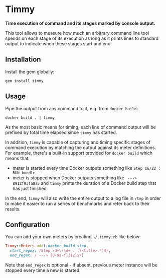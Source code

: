 # Timmy

**Time execution of command and its stages marked by console output.**

This tool allows to measure how much an arbitrary command line tool spends on each stage of its execution as long as it prints lines to standard output to indicate when these stages start and end.

## Installation

Install the gem globally:

    gem install timmy

## Usage

Pipe the output from any command to it, e.g. from `docker build`:

    docker build . | timmy

As the most basic means for timing, each line of command output will be prefixed by total time elapsed since `timmy` has started.

In addition, `timmy` is capable of capturing and timing specific stages of command execution by matching the output against its meter definitions. For example, there's a built-in support provided for `docker build` which means that:

- meter is started every time Docker outputs something like `Step 16/22 : RUN bundle`
- meter is stopped when Docker outputs something like ` ---> 8912f93fa8a5` and `timmy` prints the duration of a Docker build step that has just finished

In the end, `timmy` will also write the entire output to a log file in `/tmp` in order to make it easier to run a series of benchmarks and refer back to their results.

## Configuration

You can add your own meters by creating `~/.timmy.rb` like below:

```ruby
Timmy::Meters.add(:docker_build_step,
  start_regex: /Step \d+\/\d+ : (?<title>.*)$/,
  end_regex: / ---> [0-9a-f]{12}$/)
```

Note that `end_regex` is optional - if absent, previous meter instance will be stopped every time a new is started.
